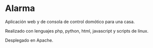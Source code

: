 # Alarma

Aplicación web y de consola de control domótico para una casa.

Realizado con lenguajes php, python, html, javascript y scripts de linux.

Desplegado en Apache.

